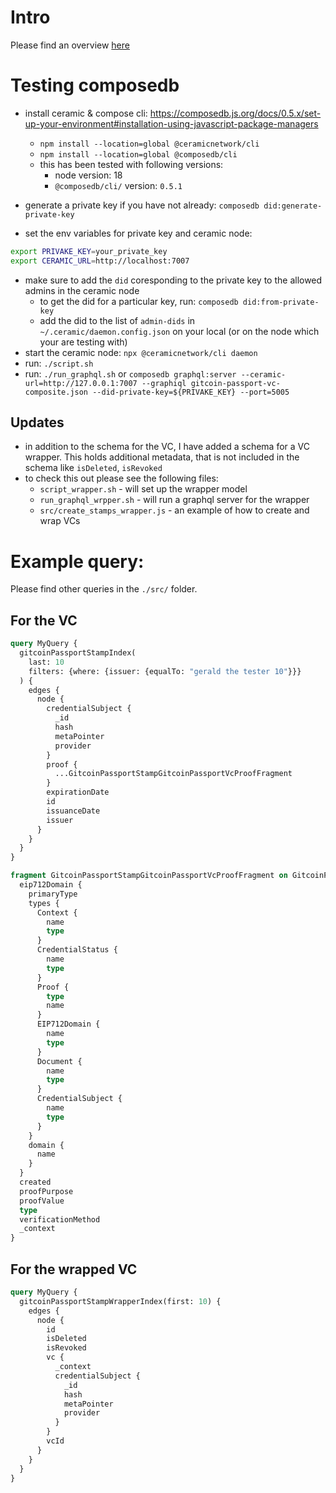 # Intro

Please find an overview [here](https://app.diagrams.net/#Hnutrina%2Fcompose-db%2Fmain%2FOverview.drawio)


# Testing composedb

- install ceramic & compose cli: https://composedb.js.org/docs/0.5.x/set-up-your-environment#installation-using-javascript-package-managers
  - `npm install --location=global @ceramicnetwork/cli`
  - `npm install --location=global @composedb/cli`
  - this has been tested with following versions:
    - node version: 18
    - `@composedb/cli/` version: `0.5.1`

- generate a private key if you have not already: `composedb did:generate-private-key`
- set the env variables for private key and ceramic node:
```bash
export PRIVAKE_KEY=your_private_key
export CERAMIC_URL=http://localhost:7007
```
- make sure to add the `did` coresponding to the private key to the allowed admins in the ceramic node
  - to get the did for a particular key, run: `composedb did:from-private-key`
  - add the did to the list of `admin-dids` in `~/.ceramic/daemon.config.json` on your local (or on the node which your are testing with)
- start the ceramic node: `npx @ceramicnetwork/cli daemon`
- run: `./script.sh`
- run: `./run_graphql.sh` or `composedb graphql:server --ceramic-url=http://127.0.0.1:7007 --graphiql gitcoin-passport-vc-composite.json --did-private-key=${PRIVAKE_KEY} --port=5005`

## Updates
- in addition to the schema for the VC, I have added a schema for a VC wrapper. This holds additional metadata, that is not included in the schema like `isDeleted`, `isRevoked`
- to check this out please see the following files:
  - `script_wrapper.sh` - will set up the wrapper model
  - `run_graphql_wrpper.sh` - will run a graphql server for the wrapper
  - `src/create_stamps_wrapper.js` - an example of how to create and wrap VCs

# Example query:
Please find other queries in the `./src/` folder.

## For the VC
```graphql
query MyQuery {
  gitcoinPassportStampIndex(
    last: 10
    filters: {where: {issuer: {equalTo: "gerald the tester 10"}}}
  ) {
    edges {
      node {
        credentialSubject {
          _id
          hash
          metaPointer
          provider
        }
        proof {
          ...GitcoinPassportStampGitcoinPassportVcProofFragment
        }
        expirationDate
        id
        issuanceDate
        issuer
      }
    }
  }
}

fragment GitcoinPassportStampGitcoinPassportVcProofFragment on GitcoinPassportStampGitcoinPassportVcProof {
  eip712Domain {
    primaryType
    types {
      Context {
        name
        type
      }
      CredentialStatus {
        name
        type
      }
      Proof {
        type
        name
      }
      EIP712Domain {
        name
        type
      }
      Document {
        name
        type
      }
      CredentialSubject {
        name
        type
      }
    }
    domain {
      name
    }
  }
  created
  proofPurpose
  proofValue
  type
  verificationMethod
  _context
}
```

## For the wrapped VC
```graphql
query MyQuery {
  gitcoinPassportStampWrapperIndex(first: 10) {
    edges {
      node {
        id
        isDeleted
        isRevoked
        vc {
          _context
          credentialSubject {
            _id
            hash
            metaPointer
            provider
          }
        }
        vcId
      }
    }
  }
}
```
